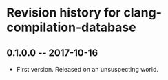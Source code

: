# Revision history for clang-compilation-database

## 0.1.0.0  -- 2017-10-16

* First version. Released on an unsuspecting world.

